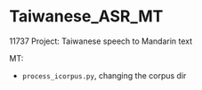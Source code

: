 # Taiwanese_ASR_MT
11737 Project: Taiwanese speech to Mandarin text

MT: 
- `process_icorpus.py`, changing the corpus dir